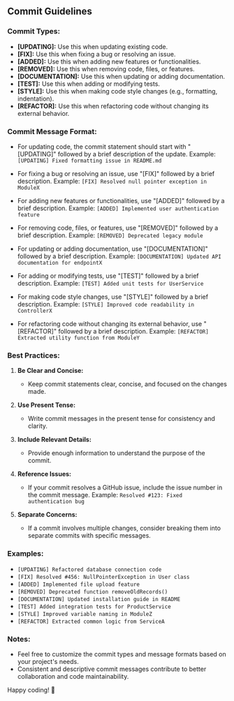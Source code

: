 
## Commit Guidelines

### Commit Types:
- **[UPDATING]:** Use this when updating existing code.
- **[FIX]:** Use this when fixing a bug or resolving an issue.
- **[ADDED]:** Use this when adding new features or functionalities.
- **[REMOVED]:** Use this when removing code, files, or features.
- **[DOCUMENTATION]:** Use this when updating or adding documentation.
- **[TEST]:** Use this when adding or modifying tests.
- **[STYLE]:** Use this when making code style changes (e.g., formatting, indentation).
- **[REFACTOR]:** Use this when refactoring code without changing its external behavior.

### Commit Message Format:
- For updating code, the commit statement should start with "[UPDATING]" followed by a brief description of the update.
  Example: `[UPDATING] Fixed formatting issue in README.md`

- For fixing a bug or resolving an issue, use "[FIX]" followed by a brief description.
  Example: `[FIX] Resolved null pointer exception in ModuleX`

- For adding new features or functionalities, use "[ADDED]" followed by a brief description.
  Example: `[ADDED] Implemented user authentication feature`

- For removing code, files, or features, use "[REMOVED]" followed by a brief description.
  Example: `[REMOVED] Deprecated legacy module`

- For updating or adding documentation, use "[DOCUMENTATION]" followed by a brief description.
  Example: `[DOCUMENTATION] Updated API documentation for endpointX`

- For adding or modifying tests, use "[TEST]" followed by a brief description.
  Example: `[TEST] Added unit tests for UserService`

- For making code style changes, use "[STYLE]" followed by a brief description.
  Example: `[STYLE] Improved code readability in ControllerX`

- For refactoring code without changing its external behavior, use "[REFACTOR]" followed by a brief description.
  Example: `[REFACTOR] Extracted utility function from ModuleY`

### Best Practices:

1. **Be Clear and Concise:**
   - Keep commit statements clear, concise, and focused on the changes made.

2. **Use Present Tense:**
   - Write commit messages in the present tense for consistency and clarity.

3. **Include Relevant Details:**
   - Provide enough information to understand the purpose of the commit.

4. **Reference Issues:**
   - If your commit resolves a GitHub issue, include the issue number in the commit message.
     Example: `Resolved #123: Fixed authentication bug`

5. **Separate Concerns:**
   - If a commit involves multiple changes, consider breaking them into separate commits with specific messages.

### Examples:

- `[UPDATING] Refactored database connection code`
- `[FIX] Resolved #456: NullPointerException in User class`
- `[ADDED] Implemented file upload feature`
- `[REMOVED] Deprecated function removeOldRecords()`
- `[DOCUMENTATION] Updated installation guide in README`
- `[TEST] Added integration tests for ProductService`
- `[STYLE] Improved variable naming in ModuleZ`
- `[REFACTOR] Extracted common logic from ServiceA`

### Notes:
- Feel free to customize the commit types and message formats based on your project's needs.
- Consistent and descriptive commit messages contribute to better collaboration and code maintainability.

Happy coding! 🚀
